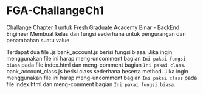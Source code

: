 # FGA-ChallangeCh1
Challange Chapter 1 untuk Fresh Graduate Academy Binar - BackEnd Engineer
Membuat kelas dan fungsi sederhana untuk pengurangan dan penambahan suatu value

Terdapat dua file .js
bank_account.js berisi fungsi biasa. Jika ingin menggunakan file ini harap meng-uncomment bagian
`Ini pakai fungsi biasa` pada file index.html dan meng-comment bagian `Ini pakai class`.
bank_account_class.js berisi class sederhana beserta method. Jika ingin menggunakan file ini harap meng-uncomment bagian
`Ini pakai class` pada file index.html dan meng-comment bagian `Ini pakai fungsi biasa`.
